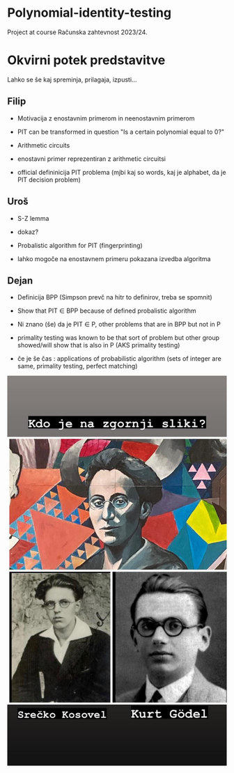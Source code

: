 # Polynomial-identity-testing
Project at course Računska zahtevnost 2023/24.


# Okvirni potek predstavitve

Lahko se še kaj spreminja, prilagaja, izpusti...

## Filip

- Motivacija z enostavnim primerom in neenostavnim primerom

- PIT can be transformed in question "Is a certain polynomial equal to 0?"

- Arithmetic circuits

- enostavni primer reprezentiran z arithmetic circuitsi

- official defininicija PIT problema (mjbi kaj so words, kaj je alphabet, da je PIT decision problem)

## Uroš

- S-Z lemma

- dokaz?

- Probalistic algorithm for PIT (fingerprinting)

- lahko mogoče na enostavnem primeru pokazana izvedba algoritma 

## Dejan

- Definicija BPP (Simpson prevč na hitr to definirov, treba se spomnit)

- Show that PIT $\in$ BPP because of defined probalistic algorithm 

- Ni znano (še) da je PIT $\in$ P, other problems that are in BPP but not in P 

- primality testing was known to be that sort of problem but other group showed/will show that is also in P (AKS primality testing)

- če je še čas : applications of probabilistic algorithm (sets of integer are same, primality testing, perfect matching)


![srecko](srecko.jpg)